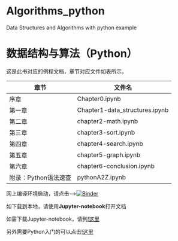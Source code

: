 # Algorithms_python
Data Structures and Algorithms with python example

# 数据结构与算法（Python）

这是此书对应的例程文档，章节对应文件如表所示。

|章节|文件名|
|-|-|
|序章|Chapter0.ipynb|
|第一章|Chapter1-data_structures.ipynb|
|第二章|chapter2-math.ipynb|
|第三章|chapter3-sort.ipynb|
|第四章|chapter4-search.ipynb|
|第五章|chapter5-graph.ipynb|
|第六章|chapter6-conclusion.ipynb|
|附录：Python语法速查|pythonA2Z.ipynb|


网上编译环境启动，请点击-->[![Binder](https://mybinder.org/badge_logo.svg)](https://mybinder.org/v2/gh/liangxuCHEN/Algorithms_python/master)

如下载到本地，请使用**Jupyter-notebook**打开文档

如需下载Jupyter-notebook，请到[!这里](https://www.anaconda.com/)

另外需要Python入门的可以点击[!这里](https://github.com/liangxuCHEN/A2Z_python)
